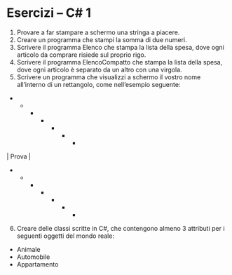# Esercizi – C# 1

1. Provare a far stampare a schermo una stringa a piacere.
2. Creare un programma che stampi la somma di due numeri.
3. Scrivere il programma Elenco che stampa la lista della spesa, dove ogni articolo da comprare risiede sul proprio rigo.
4. Scrivere il programma ElencoCompatto che stampa la lista della spesa, dove ogni articolo è separato da un altro con una virgola.
5. Scrivere un programma che visualizzi a schermo il vostro nome all’interno di un rettangolo, come nell’esempio seguente:
+ - - - - - + 
| Prova  | 
+ - - - - - + 
6. Creare delle classi scritte in C#, che contengono almeno 3 attributi per i seguenti oggetti del mondo reale:
- Animale
- Automobile
- Appartamento
